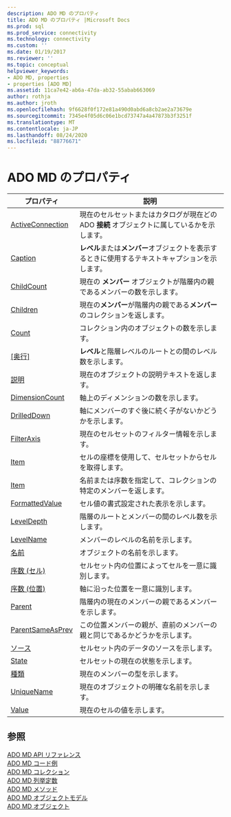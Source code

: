 ```yaml
---
description: ADO MD のプロパティ
title: ADO MD のプロパティ |Microsoft Docs
ms.prod: sql
ms.prod_service: connectivity
ms.technology: connectivity
ms.custom: ''
ms.date: 01/19/2017
ms.reviewer: ''
ms.topic: conceptual
helpviewer_keywords:
- ADO MD, properties
- properties [ADO MD]
ms.assetid: 11ca7e42-ab6a-47da-ab32-55abab663069
author: rothja
ms.author: jroth
ms.openlocfilehash: 9f6628f0f172e81a490d0abd6a8cb2ae2a73679e
ms.sourcegitcommit: 7345e4f05d6c06e1bcd73747a4a47873b3f3251f
ms.translationtype: MT
ms.contentlocale: ja-JP
ms.lasthandoff: 08/24/2020
ms.locfileid: "88776671"
---
```

# <a name="ado-md-properties"></a>ADO MD のプロパティ

|プロパティ|説明|  
|-|-|  
|[ActiveConnection](./activeconnection-property-ado-md.md)|現在のセルセットまたはカタログが現在どの ADO **接続** オブジェクトに属しているかを示します。|  
|[Caption](./caption-property-ado-md.md)|**レベル**または**メンバー**オブジェクトを表示するときに使用するテキストキャプションを示します。|  
|[ChildCount](./childcount-property-ado-md.md)|現在の **メンバー** オブジェクトが階層内の親であるメンバーの数を示します。|  
|[Children](./children-property-ado-md.md)|現在の**メンバー**が階層内の親である**メンバー**のコレクションを返します。|  
|[Count](../ado-api/count-property-ado.md)|コレクション内のオブジェクトの数を示します。|  
|[[奥行]](./depth-property-ado-md.md)|**レベル**と階層レベルのルートとの間のレベル数を示します。|  
|[説明](./description-property-ado-md.md)|現在のオブジェクトの説明テキストを返します。|  
|[DimensionCount](./dimensioncount-property-ado-md.md)|軸上のディメンションの数を示します。|  
|[DrilledDown](./drilleddown-property-ado-md.md)|軸にメンバーのすぐ後に続く子がないかどうかを示します。|  
|[FilterAxis](./filteraxis-property-ado-md.md)|現在のセルセットのフィルター情報を示します。|  
|[Item](./item-property-ado-md-cellset.md)|セルの座標を使用して、セルセットからセルを取得します。|  
|[Item](../ado-api/item-property-ado.md)|名前または序数を指定して、コレクションの特定のメンバーを返します。|  
|[FormattedValue](./formattedvalue-property-ado-md.md)|セル値の書式設定された表示を示します。|  
|[LevelDepth](./leveldepth-property-ado-md.md)|階層のルートとメンバーの間のレベル数を示します。|  
|[LevelName](./levelname-property-ado-md.md)|メンバーのレベルの名前を示します。|  
|[名前](./name-property-ado-md.md)|オブジェクトの名前を示します。|  
|[序数 (セル)](./ordinal-property-ado-md-cell.md)|セルセット内の位置によってセルを一意に識別します。|  
|[序数 (位置)](./ordinal-property-ado-md-position.md)|軸に沿った位置を一意に識別します。|  
|[Parent](./parent-property-ado-md.md)|階層内の現在のメンバーの親であるメンバーを示します。|  
|[ParentSameAsPrev](./parentsameasprev-property-ado-md.md)|この位置メンバーの親が、直前のメンバーの親と同じであるかどうかを示します。|  
|[ソース](./source-property-ado-md.md)|セルセット内のデータのソースを示します。|  
|[State](./state-property-ado-md.md)|セルセットの現在の状態を示します。|  
|[種類](./type-property-ado-md.md)|現在のメンバーの型を示します。|  
|[UniqueName](./uniquename-property-ado-md.md)|現在のオブジェクトの明確な名前を示します。|  
|[Value](./value-property-ado-md.md)|現在のセルの値を示します。|  
  
## <a name="see-also"></a>参照  
 [ADO MD API リファレンス](./ado-md-object-model.md?view=sql-server-ver15)   
 [ADO MD コード例](./ado-md-code-examples.md)   
 [ADO MD コレクション](./ado-md-collections.md)   
 [ADO MD 列挙定数](./ado-md-enumerated-constants.md)   
 [ADO MD メソッド](./ado-md-methods.md)   
 [ADO MD オブジェクトモデル](./ado-md-object-model.md)   
 [ADO MD オブジェクト](./ado-md-objects.md)
